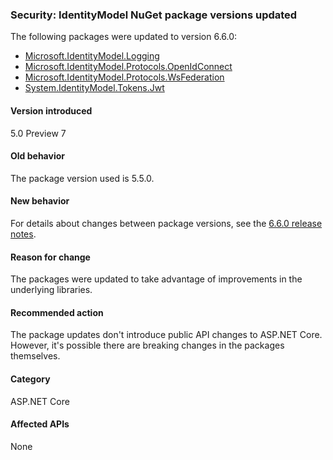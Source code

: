 ### Security: IdentityModel NuGet package versions updated

The following packages were updated to version 6.6.0:

- [Microsoft.IdentityModel.Logging](https://www.nuget.org/packages/Microsoft.IdentityModel.Logging)
- [Microsoft.IdentityModel.Protocols.OpenIdConnect](https://www.nuget.org/packages/Microsoft.IdentityModel.Protocols.OpenIdConnect)
- [Microsoft.IdentityModel.Protocols.WsFederation](https://www.nuget.org/packages/Microsoft.IdentityModel.Protocols.WsFederation)
- [System.IdentityModel.Tokens.Jwt](https://www.nuget.org/packages/System.IdentityModel.Tokens.Jwt)

#### Version introduced

5.0 Preview 7

#### Old behavior

The package version used is 5.5.0.

#### New behavior

For details about changes between package versions, see the [6.6.0 release notes](https://github.com/AzureAD/azure-activedirectory-identitymodel-extensions-for-dotnet/releases/tag/6.6.0).

#### Reason for change

The packages were updated to take advantage of improvements in the underlying libraries.

#### Recommended action

The package updates don't introduce public API changes to ASP.NET Core. However, it's possible there are breaking changes in the packages themselves.

#### Category

ASP.NET Core

#### Affected APIs

None

<!--

#### Affected APIs

Not detectable via API analysis

-->
